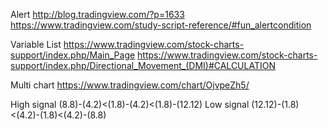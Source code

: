 Alert
http://blog.tradingview.com/?p=1633
https://www.tradingview.com/study-script-reference/#fun_alertcondition

Variable List
https://www.tradingview.com/stock-charts-support/index.php/Main_Page
https://www.tradingview.com/stock-charts-support/index.php/Directional_Movement_(DMI)#CALCULATION

Multi chart
https://www.tradingview.com/chart/OjvpeZh5/

High signal
  (8.8)-(4.2)<(1.8)-(4.2)<(1.8)-(12.12)
Low signal
  (12.12)-(1.8)<(4.2)-(1.8)<(4.2)-(8.8)
